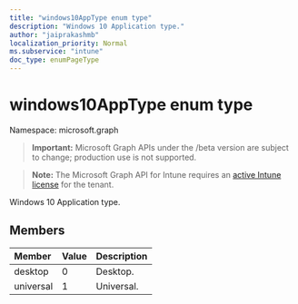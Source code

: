 ```yaml
---
title: "windows10AppType enum type"
description: "Windows 10 Application type."
author: "jaiprakashmb"
localization_priority: Normal
ms.subservice: "intune"
doc_type: enumPageType
---
```


# windows10AppType enum type

Namespace: microsoft.graph
> **Important:** Microsoft Graph APIs under the /beta version are subject to change; production use is not supported.

> **Note:** The Microsoft Graph API for Intune requires an [active Intune license](https://go.microsoft.com/fwlink/?linkid=839381) for the tenant.


Windows 10 Application type.

## Members
|Member|Value|Description|
|:---|:---|:---|
|desktop|0|Desktop.|
|universal|1|Universal.|
